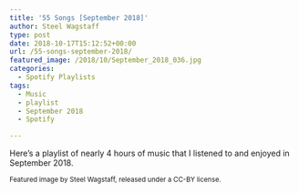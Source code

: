 ```yaml
---
title: '55 Songs [September 2018]'
author: Steel Wagstaff
type: post
date: 2018-10-17T15:12:52+00:00
url: /55-songs-september-2018/
featured_image: /2018/10/September_2018_036.jpg
categories:
  - Spotify Playlists
tags:
  - Music
  - playlist
  - September 2018
  - Spotify

---
```

Here&#8217;s a playlist of nearly 4 hours of music that I listened to and enjoyed in September 2018.



<small>Featured image by Steel Wagstaff, released under a CC-BY license.</small>